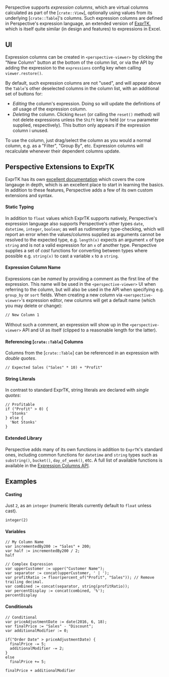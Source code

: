 Perspective supports _expression columns_, which are virtual columns calculated
as part of the [`crate::View`], optionally using values from its underlying
[`crate::Table`]'s columns. Such expression columns are defined in Perspective's
expression language, an extended version of
[ExprTK](https://github.com/ArashPartow/exprtk), which is itself quite similar
(in design and features) to expressions in Excel.

## UI

Expression columns can be created in `<perspective-viewer>` by clicking the "New
Column" button at the bottom of the column list, or via the API by adding the
expression to the `expressions` config key when calling `viewer.restore()`.

By default, such expression columns are not "used", and will appear above the
`Table`'s other deselected columns in the column list, with an additional set of
buttons for:

-   _Editing_ the column's expression. Doing so will update the definitions of
    _all_ usage of the expression column.
-   _Deleting_ the column. Clicking `Reset` (or calling the `reset()` method)
    will not delete expressions unless the `Shift` key is held (or `true`
    parameter supplied, respectively). This button only appears if the
    expression column i unused.

To use the column, just drag/select the column as you would a normal column,
e.g. as a "Filter", "Group By", etc. Expression columns will recalculate
whenever their dependent columns update.

## Perspective Extensions to ExprTK

ExprTK has its own
[excellent documentation](http://www.partow.net/programming/exprtk/) which
covers the core langauge in depth, which is an excellent place to start in
learning the basics. In addition to these features, Perspective adds a few of
its own custom extensions and syntax.

#### Static Typing

In addition to `float` values which ExprTK supports natively, Perspective's
expression language also supports Perspective's other types `date`, `datetime`,
`integer`, `boolean`; as well as rudimentary type-checking, which will report an
<span>error</span> when the values/columns supplied as arguments cannot be
resolved to the expected type, e.g. `length(x)` expects an argument `x` of type
`string` and is not a valid expression for an `x` of another type. Perspective
supplies a set of _cast_ functions for converting between types where possible
e.g. `string(x)` to cast a variable `x` to a `string`.

#### Expression Column Name

Expressions can be _named_ by providing a comment as the first line of the
expression. This name will be used in the `<perspective-viewer>` UI when
referring to the column, but will also be used in the API when specifying e.g.
`group_by` or `sort` fields. When creating a new column via
`<oerspective-viewer>`'s expression editor, new columns will get a default name
(which you may delete or change):

```html
// New Column 1
```

Without such a comment, an expression will show up in the `<perspective-viewer>`
API and UI as itself (clipped to a reasonable length for the latter).

#### Referencing [`crate::Table`] Columns

Columns from the [`crate::Table`] can be referenced in an expression with
_double quotes_.

```text
// Expected Sales ("Sales" * 10) + "Profit"
```

#### String Literals

In contrast to standard ExprTK, string literals are declared with _single
quotes_:

```text
// Profitable
if ("Profit" > 0) {
  'Stonks'
} else {
  'Not Stonks'
}
```

#### Extended Library

Perspective adds many of its own functions in addition to `ExprTK`'s standard
ones, including common functions for `datetime` and `string` types such as
`substring()`, `bucket()`, `day_of_week()`, etc. A full list of available
functions is available in the
[Expression Columns API](../obj/perspective-viewer-exprtk).

## Examples

#### Casting

Just `2`, as an `integer` (numeric literals currently default to `float` unless
cast).

```text
integer(2)
```

#### Variables

```text
// My Column Name
var incrementedBy200 := "Sales" + 200;
var half := incrementedBy200 / 2;
half
```

```text
// Complex Expression
var upperCustomer := upper("Customer Name");
var separator := concat(upperCustomer, ' | ');
var profitRatio := floor(percent_of("Profit", "Sales")); // Remove trailing decimal.
var combined := concat(separator, string(profitRatio));
var percentDisplay := concat(combined, '%');
percentDisplay
```

#### Conditionals

```text
// Conditional
var priceAdjustmentDate := date(2016, 6, 18);
var finalPrice := "Sales" - "Discount";
var additionalModifier := 0;

if("Order Date" > priceAdjustmentDate) {
  finalPrice -= 5;
  additionalModifier -= 2;
}
else
  finalPrice += 5;

finalPrice + additionalModifier
```

